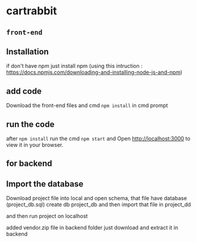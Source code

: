 # cartrabbit
## `front-end`
## Installation
if don't have npm just install npm (using this intruction : https://docs.npmjs.com/downloading-and-installing-node-js-and-npm)

## add code
Download the front-end files and cmd `npm install` in cmd prompt

## run the code
after `npm install` run the cmd `npm start`
and Open [http://localhost:3000](http://localhost:3000) to view it in your browser.



## for backend
## Import the database
Download project file into local and open schema, that file have database (project_db.sql)
create db project_db and then import that file in project_dd

and then run project on localhost

added vendor.zip file in backend folder just download and extract it in backend
